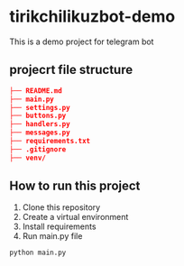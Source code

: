# tirikchilikuzbot-demo

This is a demo project for telegram bot

## projecrt file structure

```json
├── README.md
├── main.py
├── settings.py
├── buttons.py
├── handlers.py
├── messages.py
├── requirements.txt
├── .gitignore
├── venv/
```

## How to run this project

1. Clone this repository
2. Create a virtual environment
3. Install requirements
4. Run main.py file

```bash
python main.py
```
